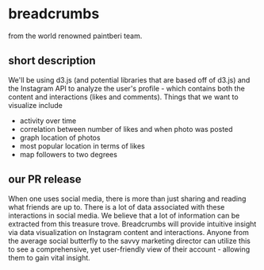 # breadcrumbs
from the world renowned paintberi team.

## short description
We'll be using d3.js (and potential libraries that are based off of d3.js) and the Instagram API to analyze the user's profile - which contains both the content and interactions (likes and comments). Things that we want to visualize include

* activity over time
* correlation between number of likes and when photo was posted
* graph location of photos
* most popular location in terms of likes
* map followers to two degrees

## our PR release
When one uses social media, there is more than just sharing and reading what friends are up to. There is a lot of data associated with these interactions in social media. We believe that a lot of information can be extracted from this treasure trove. Breadcrumbs will provide intuitive insight via data visualization on Instagram content and interactions. Anyone from the average social butterfly to the savvy marketing director can utilize this to see a comprehensive, yet user-friendly view of their account - allowing them to gain vital insight.
